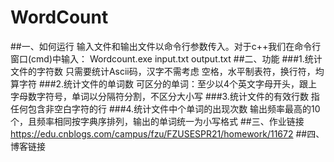 # WordCount
##一、如何运行
输入文件和输出文件以命令行参数传入。对于c++我们在命令行窗口(cmd)中输入：
Wordcount.exe input.txt output.txt
##二、功能
###1.统计文件的字符数
只需要统计Ascii码，汉字不需考虑
空格，水平制表符，换行符，均算字符
###2.统计文件的单词数
可区分的单词：至少以4个英文字母开头，跟上字母数字符号，单词以分隔符分割，不区分大小写
###3.统计文件的有效行数
指任何包含非空白字符的行
###4.统计文件中个单词的出现次数
输出频率最高的10个，且频率相同按字典序排列，输出的单词统一为小写格式
##三、作业链接
https://edu.cnblogs.com/campus/fzu/FZUSESPR21/homework/11672
##四、博客链接
